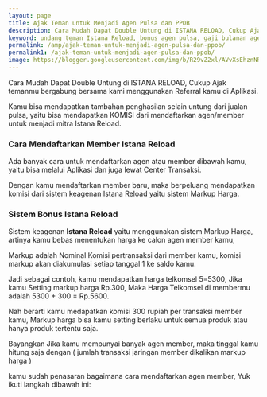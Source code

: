```yaml
---
layout: page
title: Ajak Teman untuk Menjadi Agen Pulsa dan PPOB
description: Cara Mudah Dapat Double Untung di ISTANA RELOAD, Cukup Ajak temanmu bergabung bersama kami menggunakan Referral kаmu di Aplikasi.
keyword: undang teman Istana Reload, bonus agen pulsa, gaji bulanan agen pulsa, aplikasi undang teman
permalink: /amp/ajak-teman-untuk-menjadi-agen-pulsa-dan-ppob/
permalink1: /ajak-teman-untuk-menjadi-agen-pulsa-dan-ppob/
image: https://blogger.googleusercontent.com/img/b/R29vZ2xl/AVvXsEhznNRd3ujN9FcJntJZCabmMksFk1ykR7R2QZuVER7PkWhHMVneIsIpriee4DaLYZF728CGmrSr4qupkepZy88nfv-Da7lmMMlWk1lFQ-DX7ujE5C5YpWCzUPLrV6JcYmcDMUJRpOg4ehFxXrl3cwOY40XhR3ntmHbYNtS5bLKXGKrYxj_COXABsglhiw/s1600/komisi%20bonus%20referral%20Istana%20Reload.jpg
---
```

<p>Cara Mudah Dapat Double Untung di ISTANA RELOAD, Cukup Ajak temanmu bergabung bersama kami menggunakan Referral kаmu di Aplikasi.</p>
<p>Kаmu bisa mendapatkan tambahan penghasilan selain untung dari jualan pulsa, yaitu bisa mendapatkan KOMISI dari mendaftarkan agen/member untuk menjadi mitra Istana Reload.</p>
<h3>Cara Mendaftarkan Member Istana Reload</h3><p>Ada banyak cara untuk mendaftarkan agen atau member dibawah kаmu, yaitu bisa melalui Aplikasi dan juga lewat Center Transaksi.</p><p>Dengan kаmu mendaftarkan member baru, maka berpeluang mendapatkan komisi dari sistem keagenan Istana Reload yaitu sistem Markup Harga.</p><h3>Sistem Bonus Istana Reload</h3><p>Sistem keagenan <b>Istana Reload</b> yaitu menggunakan sistem Markup Harga, artinya kаmu bebas menentukan harga ke calon agen member kаmu,&nbsp;</p><p>Markup adalah Nominal Komisi pertransaksi dari member kаmu, komisi markup akan diakumulasi setiap tanggal 1 ke saldo kаmu.</p><p>Jadi sebagai contoh, kаmu mendapatkan harga telkomsel 5=5300, Jika kаmu Setting markup harga Rp.300, Maka Harga Telkomsel di membermu adalah 5300 + 300 = Rp.5600.</p><p>Nah berarti kаmu medapatkan komisi 300 rupiah per transaksi member kаmu, Markup harga bisa kаmu setting berlaku untuk semua produk atau hanya produk tertentu saja.</p><p>Bayangkan Jika kаmu mempunyai banyak agen member, maka tinggal kаmu hitung saja dengan ( jumlah transaksi jaringan member dikalikan markup harga )</p><p>kаmu sudah penasaran bagaimana cara mendaftarkan agen member, Yuk ikuti langkah dibawah ini:</p>
